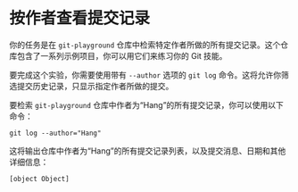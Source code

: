 # 按作者查看提交记录

你的任务是在 `git-playground` 仓库中检索特定作者所做的所有提交记录。这个仓库包含了一系列示例项目，你可以用它们来练习你的 Git 技能。

要完成这个实验，你需要使用带有 `--author` 选项的 `git log` 命令。这将允许你筛选提交历史记录，只显示指定作者所做的提交。

要检索 `git-playground` 仓库中作者为“Hang”的所有提交记录，你可以使用以下命令：

```shell
git log --author="Hang"
```

这将输出仓库中作者为“Hang”的所有提交记录列表，以及提交消息、日期和其他详细信息：

```shell
[object Object]
```
